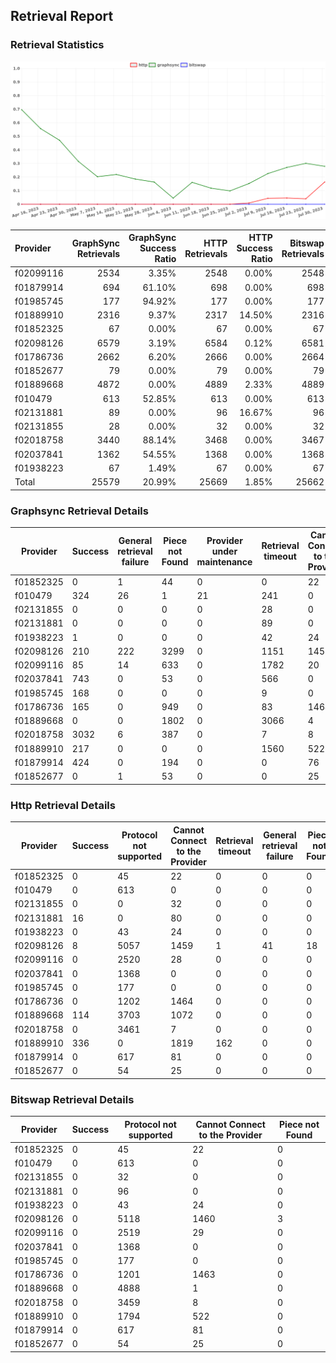 ## Retrieval Report
### Retrieval Statistics
<img src="https://raw.githubusercontent.com/data-preservation-programs/filplus-checker-assets/main/filecoin-project/filecoin-plus-large-datasets/issues/923/1691112370536.png"/>

| Provider  | GraphSync Retrievals | GraphSync Success Ratio | HTTP Retrievals | HTTP Success Ratio | Bitswap Retrievals | Bitswap Success Ratio |
| :-------- | -------------------: | ----------------------: | --------------: | -----------------: | -----------------: | --------------------: |
| f02099116 |                 2534 |                   3.35% |            2548 |              0.00% |               2548 |                 0.00% |
| f01879914 |                  694 |                  61.10% |             698 |              0.00% |                698 |                 0.00% |
| f01985745 |                  177 |                  94.92% |             177 |              0.00% |                177 |                 0.00% |
| f01889910 |                 2316 |                   9.37% |            2317 |             14.50% |               2316 |                 0.00% |
| f01852325 |                   67 |                   0.00% |              67 |              0.00% |                 67 |                 0.00% |
| f02098126 |                 6579 |                   3.19% |            6584 |              0.12% |               6581 |                 0.00% |
| f01786736 |                 2662 |                   6.20% |            2666 |              0.00% |               2664 |                 0.00% |
| f01852677 |                   79 |                   0.00% |              79 |              0.00% |                 79 |                 0.00% |
| f01889668 |                 4872 |                   0.00% |            4889 |              2.33% |               4889 |                 0.00% |
| f010479   |                  613 |                  52.85% |             613 |              0.00% |                613 |                 0.00% |
| f02131881 |                   89 |                   0.00% |              96 |             16.67% |                 96 |                 0.00% |
| f02131855 |                   28 |                   0.00% |              32 |              0.00% |                 32 |                 0.00% |
| f02018758 |                 3440 |                  88.14% |            3468 |              0.00% |               3467 |                 0.00% |
| f02037841 |                 1362 |                  54.55% |            1368 |              0.00% |               1368 |                 0.00% |
| f01938223 |                   67 |                   1.49% |              67 |              0.00% |                 67 |                 0.00% |
| Total     |                25579 |                  20.99% |           25669 |              1.85% |              25662 |                 0.00% |

### Graphsync Retrieval Details
| Provider  | Success | General retrieval failure | Piece not Found | Provider under maintenance | Retrieval timeout | Cannot Connect to the Provider | Unconfirmed block transfer | Retrieval rejected |
| --------- | ------- | ------------------------- | --------------- | -------------------------- | ----------------- | ------------------------------ | -------------------------- | ------------------ |
| f01852325 | 0       | 1                         | 44              | 0                          | 0                 | 22                             | 0                          | 0                  |
| f010479   | 324     | 26                        | 1               | 21                         | 241               | 0                              | 0                          | 0                  |
| f02131855 | 0       | 0                         | 0               | 0                          | 28                | 0                              | 0                          | 0                  |
| f02131881 | 0       | 0                         | 0               | 0                          | 89                | 0                              | 0                          | 0                  |
| f01938223 | 1       | 0                         | 0               | 0                          | 42                | 24                             | 0                          | 0                  |
| f02098126 | 210     | 222                       | 3299            | 0                          | 1151              | 1455                           | 242                        | 0                  |
| f02099116 | 85      | 14                        | 633             | 0                          | 1782              | 20                             | 0                          | 0                  |
| f02037841 | 743     | 0                         | 53              | 0                          | 566               | 0                              | 0                          | 0                  |
| f01985745 | 168     | 0                         | 0               | 0                          | 9                 | 0                              | 0                          | 0                  |
| f01786736 | 165     | 0                         | 949             | 0                          | 83                | 1464                           | 1                          | 0                  |
| f01889668 | 0       | 0                         | 1802            | 0                          | 3066              | 4                              | 0                          | 0                  |
| f02018758 | 3032    | 6                         | 387             | 0                          | 7                 | 8                              | 0                          | 0                  |
| f01889910 | 217     | 0                         | 0               | 0                          | 1560              | 522                            | 0                          | 17                 |
| f01879914 | 424     | 0                         | 194             | 0                          | 0                 | 76                             | 0                          | 0                  |
| f01852677 | 0       | 1                         | 53              | 0                          | 0                 | 25                             | 0                          | 0                  |

### Http Retrieval Details
| Provider  | Success | Protocol not supported | Cannot Connect to the Provider | Retrieval timeout | General retrieval failure | Piece not Found |
| --------- | ------- | ---------------------- | ------------------------------ | ----------------- | ------------------------- | --------------- |
| f01852325 | 0       | 45                     | 22                             | 0                 | 0                         | 0               |
| f010479   | 0       | 613                    | 0                              | 0                 | 0                         | 0               |
| f02131855 | 0       | 0                      | 32                             | 0                 | 0                         | 0               |
| f02131881 | 16      | 0                      | 80                             | 0                 | 0                         | 0               |
| f01938223 | 0       | 43                     | 24                             | 0                 | 0                         | 0               |
| f02098126 | 8       | 5057                   | 1459                           | 1                 | 41                        | 18              |
| f02099116 | 0       | 2520                   | 28                             | 0                 | 0                         | 0               |
| f02037841 | 0       | 1368                   | 0                              | 0                 | 0                         | 0               |
| f01985745 | 0       | 177                    | 0                              | 0                 | 0                         | 0               |
| f01786736 | 0       | 1202                   | 1464                           | 0                 | 0                         | 0               |
| f01889668 | 114     | 3703                   | 1072                           | 0                 | 0                         | 0               |
| f02018758 | 0       | 3461                   | 7                              | 0                 | 0                         | 0               |
| f01889910 | 336     | 0                      | 1819                           | 162               | 0                         | 0               |
| f01879914 | 0       | 617                    | 81                             | 0                 | 0                         | 0               |
| f01852677 | 0       | 54                     | 25                             | 0                 | 0                         | 0               |

### Bitswap Retrieval Details
| Provider  | Success | Protocol not supported | Cannot Connect to the Provider | Piece not Found |
| --------- | ------- | ---------------------- | ------------------------------ | --------------- |
| f01852325 | 0       | 45                     | 22                             | 0               |
| f010479   | 0       | 613                    | 0                              | 0               |
| f02131855 | 0       | 32                     | 0                              | 0               |
| f02131881 | 0       | 96                     | 0                              | 0               |
| f01938223 | 0       | 43                     | 24                             | 0               |
| f02098126 | 0       | 5118                   | 1460                           | 3               |
| f02099116 | 0       | 2519                   | 29                             | 0               |
| f02037841 | 0       | 1368                   | 0                              | 0               |
| f01985745 | 0       | 177                    | 0                              | 0               |
| f01786736 | 0       | 1201                   | 1463                           | 0               |
| f01889668 | 0       | 4888                   | 1                              | 0               |
| f02018758 | 0       | 3459                   | 8                              | 0               |
| f01889910 | 0       | 1794                   | 522                            | 0               |
| f01879914 | 0       | 617                    | 81                             | 0               |
| f01852677 | 0       | 54                     | 25                             | 0               |
